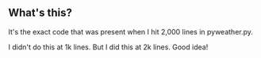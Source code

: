 ## What's this?
It's the exact code that was present when I hit 2,000 lines in pyweather.py.

I didn't do this at 1k lines. But I did this at 2k lines. Good idea!
